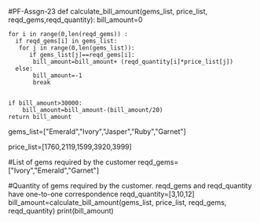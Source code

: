 #PF-Assgn-23
def calculate_bill_amount(gems_list, price_list, reqd_gems,reqd_quantity):
    bill_amount=0
    
    for i in range(0,len(reqd_gems)) :
      if reqd_gems[i] in gems_list: 
       for j in range(0,len(gems_list)):
          if gems_list[j]==reqd_gems[i]:
           bill_amount=bill_amount+ (reqd_quantity[i]*price_list[j])
      else:
           bill_amount=-1  
           break
             
    
    if bill_amount>30000:
        bill_amount=bill_amount-(bill_amount/20) 
    return bill_amount

gems_list=["Emerald","Ivory","Jasper","Ruby","Garnet"]

price_list=[1760,2119,1599,3920,3999]

#List of gems required by the customer
reqd_gems=["Ivory","Emerald","Garnet"]

#Quantity of gems required by the customer. reqd_gems and reqd_quantity have one-to-one correspondence
reqd_quantity=[3,10,12]
bill_amount=calculate_bill_amount(gems_list, price_list, reqd_gems, reqd_quantity)
print(bill_amount)

